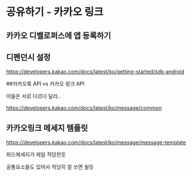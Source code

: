 공유하기 - 카카오 링크
====



## 카카오 디벨로퍼스에 앱 등록하기



## 디펜던시 설정

https://developers.kakao.com/docs/latest/ko/getting-started/sdk-android



##카카오톡 API vs 카카오 링크 API

이들은 서로 다르다 달라..

https://developers.kakao.com/docs/latest/ko/message/common



## 카카오링크 메세지 템플릿

https://developers.kakao.com/docs/latest/ko/message/message-template



피드메세지가 제일 적당한듯

공통요소들도 있어서 적당히 잘 쓰면 될듯



